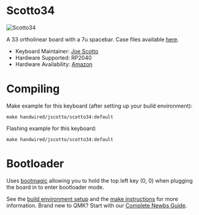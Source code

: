 # Scotto34

![Scotto34](https://i.imgur.com/BkpEBQjh.jpg)

A 33 ortholinear board with a 7u spacebar. Case files available [here](https://github.com/joe-scotto/scottokeebs.git).

-   Keyboard Maintainer: [Joe Scotto](https://github.com/joe-scotto)
-   Hardware Supported: RP2040
-   Hardware Availability: [Amazon](https://amazon.com)

# Compiling

Make example for this keyboard (after setting up your build environment):

    make handwired/jscotto/scotto34:default

Flashing example for this keyboard:

    make handwired/jscotto/scotto34:default

# Bootloader

Uses [bootmagic](https://github.com/qmk/qmk_firmware/blob/master/docs/feature_bootmagic.md) allowing you to hold the top left key (0, 0) when plugging the board in to enter bootloader mode.

See the [build environment setup](https://docs.qmk.fm/#/getting_started_build_tools) and the [make instructions](https://docs.qmk.fm/#/getting_started_make_guide) for more information. Brand new to QMK? Start with our [Complete Newbs Guide](https://docs.qmk.fm/#/newbs).
